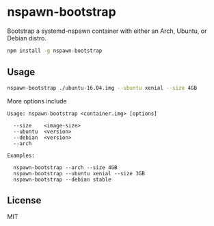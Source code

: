 # nspawn-bootstrap

Bootstrap a systemd-nspawn container with either an Arch, Ubuntu, or Debian distro.

```sh
npm install -g nspawn-bootstrap
```

## Usage

```sh
nspawn-bootstrap ./ubuntu-16.04.img --ubuntu xenial --size 4GB
```

More options include

```
Usage: nspawn-bootstrap <container.img> [options]

  --size    <image-size>
  --ubuntu  <version>
  --debian  <version>
  --arch

Examples:

  nspawn-bootstrap --arch --size 4GB
  nspawn-bootstrap --ubuntu xenial --size 3GB
  nspawn-bootstrap --debian stable

```

## License

MIT
